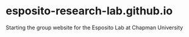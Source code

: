 # esposito-research-lab.github.io
Starting the group website for the Esposito Lab at Chapman University
